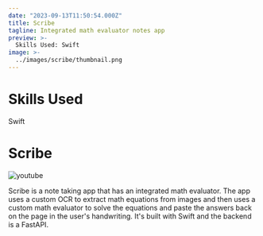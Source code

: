 ```yaml
---
date: "2023-09-13T11:50:54.000Z"
title: Scribe
tagline: Integrated math evaluator notes app
preview: >-
  Skills Used: Swift
image: >-
  ../images/scribe/thumbnail.png
---
```


# Skills Used

Swift

# Scribe

![youtube](DToUhEmfwUI?si=OmpKevamALNjEy1Q)

Scribe is a note taking app that has an integrated math evaluator. The app uses a custom OCR to extract math equations from images and then uses a custom math evaluator to solve the equations and paste the answers back on the page in the user's handwriting. It's built with Swift and the backend is a FastAPI.
